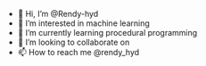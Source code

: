 - 👋 Hi, I’m @Rendy-hyd
- 👀 I’m interested in machine learning
- 🌱 I’m currently learning procedural programming
- 💞️ I’m looking to collaborate on 
- 📫 How to reach me @rendy_hyd

<!---
Rendy-hdr/Rendy-hdr is a ✨ special ✨ repository because its `README.md` (this file) appears on your GitHub profile.
You can click the Preview link to take a look at your changes.
--->
